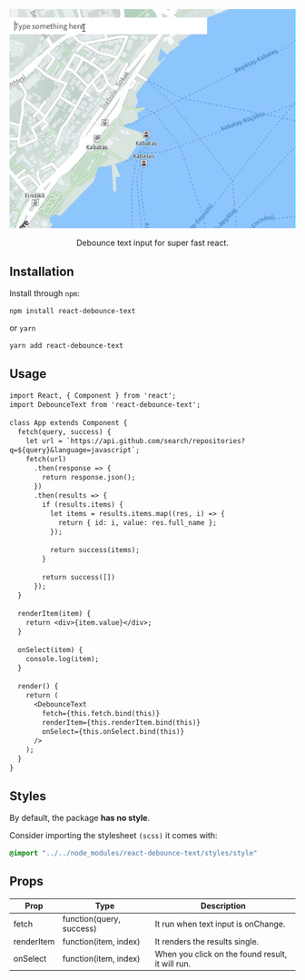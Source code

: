 
<p align="center">
<img src="Kapture.gif" />
</p>

<p align="center">
Debounce text input for super fast react.
</p>

## Installation

Install through `npm`:

    npm install react-debounce-text
    
or `yarn`

    yarn add react-debounce-text
    
## Usage

``` JS
import React, { Component } from 'react';
import DebounceText from 'react-debounce-text';

class App extends Component {
  fetch(query, success) {
    let url = `https://api.github.com/search/repositories?q=${query}&language=javascript`;
    fetch(url)
      .then(response => {
        return response.json();
      })
      .then(results => {
        if (results.items) {
          let items = results.items.map((res, i) => {
            return { id: i, value: res.full_name };
          });

          return success(items);
        }
        
        return success([])
      });
  }

  renderItem(item) {
    return <div>{item.value}</div>;
  }

  onSelect(item) {
    console.log(item);
  }

  render() {
    return (
      <DebounceText
        fetch={this.fetch.bind(this)}
        renderItem={this.renderItem.bind(this)}
        onSelect={this.onSelect.bind(this)}
      />
    );
  }
}

```

## Styles

By default, the package **has no style**.

Consider importing the stylesheet `(scss)` it comes with:

```SCSS
@import "../../node_modules/react-debounce-text/styles/style"
```

## Props

| Prop       | Type                     | Description                                      |
|------------|--------------------------|--------------------------------------------------|
| fetch      | function(query, success) | It run when text input is onChange.              |
| renderItem | function(item, index)    | It renders the results single.                   |
| onSelect   | function(item, index)    | When you click on the found result, it will run. |
